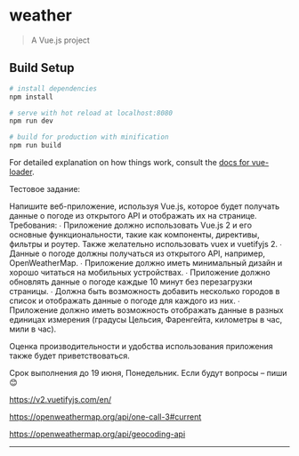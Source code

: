 # weather

> A Vue.js project

## Build Setup

``` bash
# install dependencies
npm install

# serve with hot reload at localhost:8080
npm run dev

# build for production with minification
npm run build
```

For detailed explanation on how things work, consult the [docs for vue-loader](http://vuejs.github.io/vue-loader).

Тестовое задание:

Напишите веб-приложение, используя Vue.js, которое будет получать данные о погоде из открытого API и отображать их на странице.
Требования:
 ∙ Приложение должно использовать Vue.js 2 и его основные функциональности, такие как компоненты, директивы, фильтры и роутер. Также желательно использовать vuex и vuetifyjs 2.
 ∙ Данные о погоде должны получаться из открытого API, например, OpenWeatherMap.
 ∙ Приложение должно иметь минимальный дизайн и хорошо читаться на мобильных устройствах.
 ∙ Приложение должно обновлять данные о погоде каждые 10 минут без перезагрузки страницы.
 ∙ Должна быть возможность добавить несколько городов в список и отображать данные о погоде для каждого из них.
 ∙ Приложение должно иметь возможность отображать данные в разных единицах измерения (градусы Цельсия, Фаренгейта, километры в час, мили в час).

Оценка производительности и удобства использования приложения также будет приветствоваться.



Срок выполнения до 19 июня, Понедельник. Если будут вопросы – пиши 😊

https://v2.vuetifyjs.com/en/

https://openweathermap.org/api/one-call-3#current

https://openweathermap.org/api/geocoding-api

_____________
